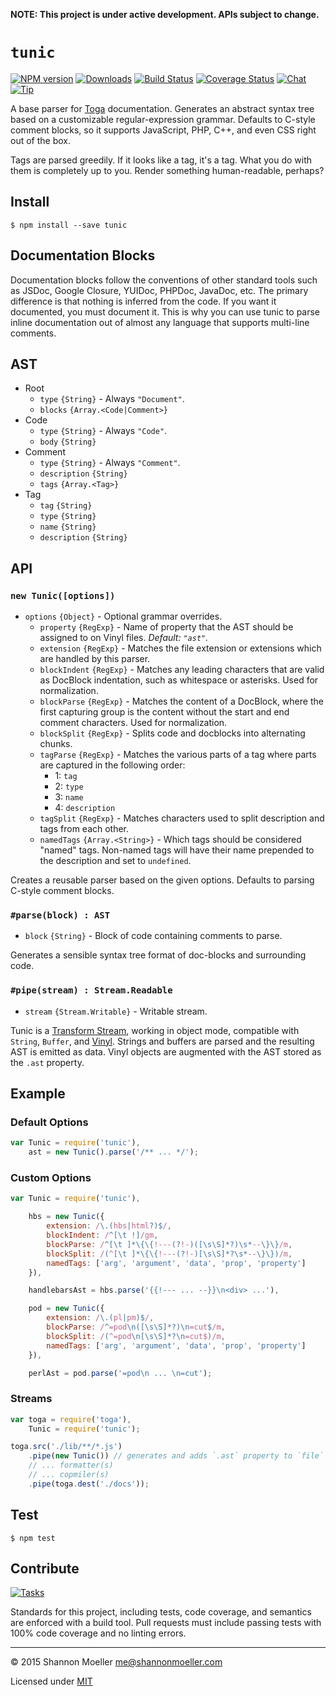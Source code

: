 **NOTE: This project is under active development. APIs subject to change.**

# `tunic`

[![NPM version][npm-img]][npm-url] [![Downloads][downloads-img]][npm-url] [![Build Status][travis-img]][travis-url] [![Coverage Status][coveralls-img]][coveralls-url] [![Chat][gitter-img]][gitter-url] [![Tip][amazon-img]][amazon-url]

A base parser for [Toga](http://togajs.github.io) documentation. Generates an abstract syntax tree based on a customizable regular-expression grammar. Defaults to C-style comment blocks, so it supports JavaScript, PHP, C++, and even CSS right out of the box.

Tags are parsed greedily. If it looks like a tag, it's a tag. What you do with them is completely up to you. Render something human-readable, perhaps?

## Install

    $ npm install --save tunic

## Documentation Blocks

Documentation blocks follow the conventions of other standard tools such as JSDoc, Google Closure, YUIDoc, PHPDoc, JavaDoc, etc. The primary difference is that nothing is inferred from the code. If you want it documented, you must document it. This is why you can use tunic to parse inline documentation out of almost any language that supports multi-line comments.

## AST

- Root
  - `type` `{String}` - Always `"Document"`.
  - `blocks` `{Array.<Code|Comment>}`
- Code
  - `type` `{String}` - Always `"Code"`.
  - `body` `{String}`
- Comment
  - `type` `{String}` - Always `"Comment"`.
  - `description` `{String}`
  - `tags` `{Array.<Tag>}`
- Tag
  - `tag` `{String}`
  - `type` `{String}`
  - `name` `{String}`
  - `description` `{String}`

## API

### `new Tunic([options])`

- `options` `{Object}` - Optional grammar overrides.
  - `property` `{RegExp}` - Name of property that the AST should be assigned to on Vinyl files. _Default: `"ast"`._
  - `extension` `{RegExp}` - Matches the file extension or extensions which are handled by this parser.
  - `blockIndent` `{RegExp}` - Matches any leading characters that are valid as DocBlock indentation, such as whitespace or asterisks. Used for normalization.
  - `blockParse` `{RegExp}` - Matches the content of a DocBlock, where the first capturing group is the content without the start and end comment characters. Used for normalization.
  - `blockSplit` `{RegExp}` - Splits code and docblocks into alternating chunks.
  - `tagParse` `{RegExp}` - Matches the various parts of a tag where parts are captured in the following order:
    - 1: `tag`
    - 2: `type`
    - 3: `name`
    - 4: `description`
  - `tagSplit` `{RegExp}` - Matches characters used to split description and tags from each other.
  - `namedTags` `{Array.<String>}` - Which tags should be considered "named" tags. Non-named tags will have their name prepended to the description and set to `undefined`.

Creates a reusable parser based on the given options. Defaults to parsing C-style comment blocks.

### `#parse(block) : AST`

- `block` `{String}` - Block of code containing comments to parse.

Generates a sensible syntax tree format of doc-blocks and surrounding code.

### `#pipe(stream) : Stream.Readable`

- `stream` `{Stream.Writable}` - Writable stream.

Tunic is a [Transform Stream](http://nodejs.org/api/stream.html#stream_class_stream_transform), working in object mode, compatible with `String`, `Buffer`, and [Vinyl](https://github.com/wearefractal/vinyl). Strings and buffers are parsed and the resulting AST is emitted as data. Vinyl objects are augmented with the AST stored as the `.ast` property.

## Example

### Default Options

```js
var Tunic = require('tunic'),
    ast = new Tunic().parse('/** ... */');
```

### Custom Options

```js
var Tunic = require('tunic'),

    hbs = new Tunic({
        extension: /\.(hbs|html?)$/,
        blockIndent: /^[\t !]/gm,
        blockParse: /^[\t ]*\{\{!---(?!-)([\s\S]*?)\s*--\}\}/m,
        blockSplit: /(^[\t ]*\{\{!---(?!-)[\s\S]*?\s*--\}\})/m,
        namedTags: ['arg', 'argument', 'data', 'prop', 'property']
    }),

    handlebarsAst = hbs.parse('{{!--- ... --}}\n<div> ...'),

    pod = new Tunic({
        extension: /\.(pl|pm)$/,
        blockParse: /^=pod\n([\s\S]*?)\n=cut$/m,
        blockSplit: /(^=pod\n[\s\S]*?\n=cut$)/m,
        namedTags: ['arg', 'argument', 'data', 'prop', 'property']
    }),

    perlAst = pod.parse('=pod\n ... \n=cut');
```

### Streams

```js
var toga = require('toga'),
    Tunic = require('tunic');

toga.src('./lib/**/*.js')
    .pipe(new Tunic()) // generates and adds `.ast` property to `file` objects
    // ... formatter(s)
    // ... copmiler(s)
    .pipe(toga.dest('./docs'));
```

## Test

    $ npm test

## Contribute

[![Tasks][waffle-img]][waffle-url]

Standards for this project, including tests, code coverage, and semantics are enforced with a build tool. Pull requests must include passing tests with 100% code coverage and no linting errors.

----

© 2015 Shannon Moeller <me@shannonmoeller.com>

Licensed under [MIT](http://shannonmoeller.com/mit.txt)

[amazon-img]:    https://img.shields.io/badge/amazon-tip_jar-yellow.svg?style=flat-square
[amazon-url]:    https://www.amazon.com/gp/registry/wishlist/1VQM9ID04YPC5?sort=universal-price
[coveralls-img]: http://img.shields.io/coveralls/togajs/tunic/master.svg?style=flat-square
[coveralls-url]: https://coveralls.io/r/togajs/tunic
[downloads-img]: http://img.shields.io/npm/dm/tunic.svg?style=flat-square
[gitter-img]:    http://img.shields.io/badge/gitter-join_chat-1dce73.svg?style=flat-square
[gitter-url]:    https://gitter.im/togajs/toga
[npm-img]:       http://img.shields.io/npm/v/tunic.svg?style=flat-square
[npm-url]:       https://npmjs.org/package/tunic
[travis-img]:    http://img.shields.io/travis/togajs/tunic.svg?style=flat-square
[travis-url]:    https://travis-ci.org/togajs/tunic
[waffle-img]:    http://img.shields.io/github/issues/togajs/tunic.svg?style=flat-square
[waffle-url]:    http://waffle.io/togajs/tunic
